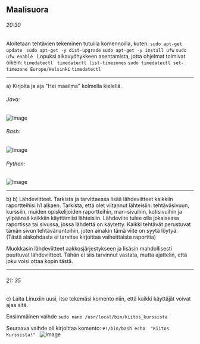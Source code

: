 Maalisuora
---
###### 20:30 
Aloitetaan tehtävien tekeminen tutuilla komennoilla, kuten: ```sudo apt-get update ``` ``` sudo apt-get -y dist-upgrade ``` ``` sudo apt-get -y install ufw ``` ```sudo ufw enable ``` Lopuksi aikavyöhykkeen asentamista, jotta ohjelmat toimivat oikein: ```timedatectl ``` ```timedatectl list-timezones``` ``` sudo timedatectl set-timezone Europe/Helsinki ```
```timedatectl ```

-----
a) Kirjoita ja aja "Hei maailma" kolmella kielellä.

###### Java:
![Image](https://github.com/user-attachments/assets/a406c943-23ae-4be7-8f96-00eb112d54df)
###### Bash:
![Image](https://github.com/user-attachments/assets/8040ee9a-708e-48af-97d9-f1d94c2fd50d)
###### Python:
![Image](https://github.com/user-attachments/assets/065a84af-a102-403e-8251-db6518abea6a)

-----
b) b) Lähdeviitteet. Tarkista ja tarvittaessa lisää lähdeviitteet kaikkiin raportteihisi h1 alkaen. Tarkista, että olet viitannut lähteisiin: tehtäväsivuun, kurssiin, muiden opiskelijoiden raportteihin, man-sivuihin, kotisivuihin ja ylipäänsä kaikkiin käyttämiisi lähteisiin. Lähdeviite tulee olla jokaisessa raportissa tai sivussa, jossa lähdettä on käytetty. Kaikki tehtävät perustuvat tämän sivun tehtävänantoihin, joten ainakin tämä viite on syytä löytyä. (Tästä alakohdasta ei tarvitse kirjoittaa vaiheittaista raporttia)

Muokkasin lähdeviitteet aakkosjärjestykseen ja lisäsin mahdollisesti puuttuvat lähdeviitteet. Tähän ei siis tarvinnut vastata, mutta ajattelin, että joku voisi ottaa kopin tästä.

-----
###### 21: 35
c) Laita Linuxiin uusi, itse tekemäsi komento niin, että kaikki käyttäjät voivat ajaa sitä.

Ensimmäinen vaihde ``` sudo nano /usr/local/bin/kiitos_kurssista ```

Seuraava vaihde oli kirjoittaa komento:  ```#!/bin/bash echo 
"Kiitos Kurssista!" ```
![Image](https://github.com/user-attachments/assets/04985cbd-c6a5-4a16-9f32-897af13aa157)

